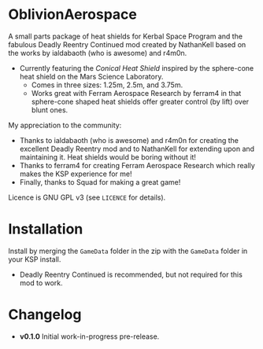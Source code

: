 OblivionAerospace
=================

A small parts package of heat shields for Kerbal Space Program and the fabulous Deadly Reentry Continued mod created by NathanKell based on the works by ialdabaoth (who is awesome) and r4m0n.

* Currently featuring the *Conical Heat Shield* inspired by the sphere-cone heat shield on the Mars Science Laboratory.
  * Comes in three sizes: 1.25m, 2.5m, and 3.75m.
  * Works great with Ferram Aerospace Research by ferram4 in that sphere-cone shaped heat shields offer greater control (by lift) over blunt ones.

My appreciation to the community:
* Thanks to ialdabaoth (who is awesome) and r4m0n for creating the excellent Deadly Reentry mod and to NathanKell for extending upon and maintaining it. Heat shields would be boring without it!
* Thanks to ferram4 for creating Ferram Aerospace Research which really makes the KSP experience for me!
* Finally, thanks to Squad for making a great game!

Licence is GNU GPL v3 (see `LICENCE` for details).

# Installation

Install by merging the `GameData` folder in the zip with the `GameData` folder in your KSP install.

* Deadly Reentry Continued is recommended, but not required for this mod to work.

# Changelog

* **v0.1.0** Initial work-in-progress pre-release.

